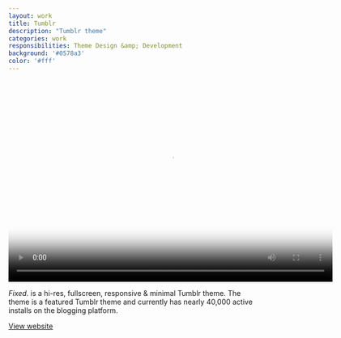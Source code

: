```yaml
---
layout: work
title: Tumblr
description: "Tumblr theme"
categories: work
responsibilities: Theme Design &amp; Development
background: '#0578a3'
color: '#fff'
---
```


<div>
  <video id="fixed" class="browser_img" title="Fixed. Theme"
    preload="auto" width="640" height="400" poster="{{ site.root }}/work/fixed/fixed.jpg" data-setup="{}">
    <source src="{{ site.root }}/work/fixed/fixed.mp4" type='video/mp4'>
    <source src="{{ site.root }}/work/fixed/fixed.webm" type='video/webm'>
  </video>
</div>

<em>Fixed.</em> is a hi-res, fullscreen, responsive &amp; minimal Tumblr theme. The theme is a featured Tumblr theme and currently has nearly 40,000 active installs on the blogging platform.

<a href="http://fixed.andrevv.com" class="button" rel="external">View website</a>